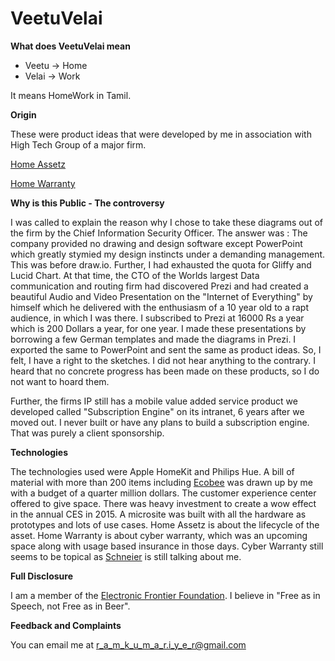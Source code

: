# VeetuVelai

**What does VeetuVelai mean**

*  Veetu -> Home
*  Velai -> Work

It means HomeWork in Tamil.

**Origin**

These were product ideas that were developed by me in association with High Tech Group of a major firm.

[Home Assetz](
https://github.com/spacetracker-collab/VeetuVelai/blob/main/Home%20Assetz%201.0.png)

[Home Warranty](https://github.com/spacetracker-collab/VeetuVelai/blob/main/Home%20Warranty%201.0.png)





**Why is this Public - The controversy**

I was called to explain the reason why I chose to take  these diagrams out of the firm by the Chief Information Security Officer. The answer was : The company provided no drawing and design software except PowerPoint which greatly stymied my design instincts under a demanding management. This was before draw.io. Further, I had exhausted the quota for Gliffy and Lucid Chart. At that time, the CTO of the Worlds largest Data communication and routing firm had discovered Prezi and had created a beautiful Audio and Video Presentation on the "Internet of Everything" by himself which he delivered with the enthusiasm of a 10 year old to a rapt audience, in which I was there.  I subscribed to Prezi at 16000 Rs a year which is 200 Dollars a year, for one year. I made these presentations by borrowing a few German templates and made the diagrams in Prezi. I exported the same to PowerPoint and sent the same as product ideas. So, I felt, I have a right to the sketches. I did not hear anything to the contrary. I heard that no concrete progress has been made on these products, so I do not want to hoard them.

Further, the firms IP still has a mobile value added service product we developed called "Subscription Engine" on its intranet, 6 years after we moved out. I never built or have any plans to build a subscription engine. That was purely a client sponsorship.

**Technologies**

The technologies used were Apple HomeKit and Philips Hue. A bill of material with more than 200 items including [Ecobee](https://www.ecobee.com/en-us/) was drawn up by me with a budget of a quarter million dollars. The customer experience center offered to give space. There was heavy investment to create a wow effect in the annual CES in 2015. A microsite was built with all the hardware as prototypes and lots of use cases. Home Assetz is about the lifecycle of the asset. Home Warranty is about cyber warranty, which was an upcoming space along with usage based insurance in those days. Cyber Warranty still seems to be topical as [Schneier](https://www.schneier.com/blog/archives/2020/03/on_cyber_warran.html) is still talking about me.


**Full Disclosure**

I am a member of the [Electronic Frontier Foundation](https://www.eff.org/). I believe in "Free as in Speech, not Free as in Beer".

**Feedback and Complaints**

You can email me at r_a_m_k_u_m_a_r.i_y_e_r@gmail.com



